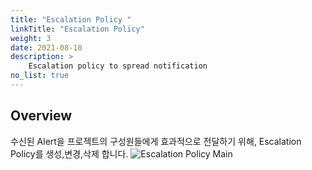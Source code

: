 ```yaml
---
title: "Escalation Policy "
linkTitle: "Escalation Policy"
weight: 3
date: 2021-08-10
description: >
    Escalation policy to spread notification
no_list: true
---
```


## Overview
수신된 Alert을 프로젝트의 구성원들에게 효과적으로 전달하기 위해, Escalation Policy를 생성,변경,삭제 합니다.
![Escalation Policy Main](/ko/docs/guides_v1/alert_manager/escalation_policy/escalation_policy_img/escalation_policy_img_01.png)




